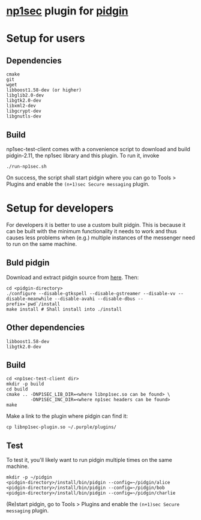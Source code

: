 [np1sec](https://github.com/equalitie/np1sec) plugin for [pidgin](https://www.pidgin.im/)
==================================================

# Setup for users

## Dependencies
```
cmake
git
wget
libboost1.58-dev (or higher)
libglib2.0-dev
libgtk2.0-dev
libxml2-dev
libgcrypt-dev
libgnutls-dev
```

## Build

np1sec-test-client comes with a convenience script to download and build
pidgin-2.11, the np1sec library and this plugin. To run it, invoke

```
./run-np1sec.sh
```

On success, the script shall start pidgin where you can go to
Tools > Plugins and enable the `(n+1)sec Secure messaging` plugin.

# Setup for developers

For developers it is better to use a custom built pidgin. This is because
it can be built with the minimum functionality it needs to work and
thus causes less problems when (e.g.) multiple instances of the messenger
need to run on the same machine.

## Buld pidgin

Download and extract pidgin source from [here](https://www.pidgin.im/download/source/).
Then:

```
cd <pidgin-directory>
./configure --disable-gtkspell --disable-gstreamer --disable-vv --disable-meanwhile --disable-avahi --disable-dbus --prefix=`pwd`/install
make install # Shall install into ./install
```

## Other dependencies
```
libboost1.58-dev
libgtk2.0-dev
```

## Build
```
cd <np1sec-test-client dir>
mkdir -p build
cd build
cmake .. -DNP1SEC_LIB_DIR=<where libnp1sec.so can be found> \
         -DNP1SEC_INC_DIR=<where np1sec headers can be found>
make
```

Make a link to the plugin where pidgin can find it:
```
cp libnp1sec-plugin.so ~/.purple/plugins/
```

## Test
To test it, you'll likely want to run pidgin multiple times on the
same machine.

```
mkdir -p ~/pidgin
<pidgin-directory>/install/bin/pidgin --config=~/pidgin/alice
<pidgin-directory>/install/bin/pidgin --config=~/pidgin/bob
<pidgin-directory>/install/bin/pidgin --config=~/pidgin/charlie
```

(Re)start pidgin, go to Tools > Plugins and enable the `(n+1)sec Secure messaging` plugin.
